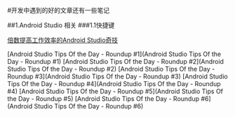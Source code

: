 #开发中遇到的好的文章还有一些笔记

##1.Android Studio 相关
###1.1快捷键

[倍数提高工作效率的Android Studio奇技](http://www.kuqin.com/shuoit/20150909/347947.html)

[Android Studio Tips Of the Day - Roundup #1](Android Studio Tips Of the Day - Roundup #1)
[Android Studio Tips Of the Day - Roundup #2](Android Studio Tips Of the Day - Roundup #2)
[Android Studio Tips Of the Day - Roundup #3](Android Studio Tips Of the Day - Roundup #3)
[Android Studio Tips Of the Day - Roundup #4](Android Studio Tips Of the Day - Roundup #4)
[Android Studio Tips Of the Day - Roundup #5](Android Studio Tips Of the Day - Roundup #5)
[Android Studio Tips Of the Day - Roundup #6](Android Studio Tips Of the Day - Roundup #6)